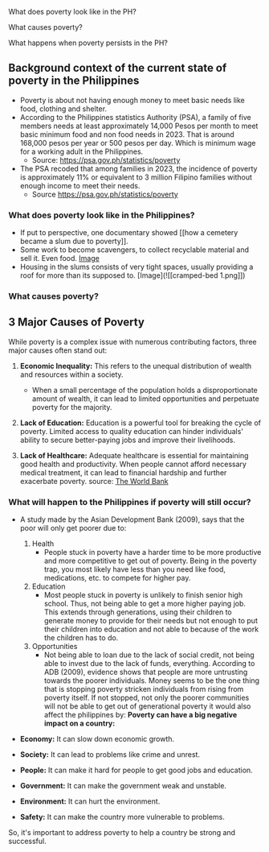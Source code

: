 What does poverty look like in the PH?


What causes poverty?

What happens when poverty persists in the PH?

## Background context of the current state of poverty in the Philippines
- Poverty is about not having enough money to meet basic needs like food, clothing and shelter.
- According to the Philippines statistics Authority (PSA), a family of five members needs at least approximately 14,000 Pesos per month to meet basic minimum food and non food needs in 2023. That is around 168,000 pesos per year or 500 pesos per day. Which is minimum wage for a working adult in the Philippines.
	- Source: https://psa.gov.ph/statistics/poverty
-  The PSA recoded that among families in 2023, the incidence of poverty is approximately 11% or equivalent to 3 million Filipino families without enough income to meet their needs. 
	- Source https://psa.gov.ph/statistics/poverty

### What does poverty look like in the Philippines?
- If put to perspective, one documentary showed [[how a cemetery became a slum due to poverty]]. 
- Some work to become scavengers, to collect recyclable material and sell it. Even food. [Image](![[scavenge-recycle.png]])
- Housing in the slums consists of very tight spaces, usually providing a roof for more than its supposed to. [Image](![[cramped-bed 1.png]])

### What causes poverty?
## 3 Major Causes of Poverty

While poverty is a complex issue with numerous contributing factors, three major causes often stand out:

1. **Economic Inequality:** This refers to the unequal distribution of wealth and resources within a society. 
	- When a small percentage of the population holds a disproportionate amount of wealth, it can lead to limited opportunities and perpetuate poverty for the majority. 

1. **Lack of Education:** Education is a powerful tool for breaking the cycle of poverty. Limited access to quality education can hinder individuals' ability to secure better-paying jobs and improve their livelihoods.

2. **Lack of Healthcare:** Adequate healthcare is essential for maintaining good health and productivity. When people cannot afford necessary medical treatment, it can lead to financial hardship and further exacerbate poverty.
source:  [The World Bank](https://www.worldbank.org/en/home)

### What will happen to the Philippines if poverty will still occur?
- A study made by the Asian Development Bank (2009), says that the poor will only get poorer due to:
	1. Health
		- People stuck in poverty have a harder time to be more productive and more competitive to get out of poverty. Being in the poverty trap, you most likely have less than you need like food, medications, etc. to compete for higher pay.
	2. Education
		- Most people stuck in poverty is unlikely to finish senior high school. Thus, not being able to get a more higher paying job. This extends through generations, using their children to generate money to provide for their needs but not enough to put their children into education and not able to because of the work the children has to do. 
	3. Opportunities
		- Not being able to loan due to the lack of social credit, not being able to invest due to the lack of funds, everything. According to ADB (2009), evidence shows that people are more untrusting towards the poorer individuals. Money seems to be the one thing that is stopping poverty stricken individuals from rising from poverty itself. 
If not stopped, not only the poorer communities will not be able to get out of generational poverty it would also affect the philippines by:
**Poverty can have a big negative impact on a country:**

- **Economy:** It can slow down economic growth.
- **Society:** It can lead to problems like crime and unrest.
- **People:** It can make it hard for people to get good jobs and education.
- **Government:** It can make the government weak and unstable.
- **Environment:** It can hurt the environment.
- **Safety:** It can make the country more vulnerable to problems.

So, it's important to address poverty to help a country be strong and successful.
